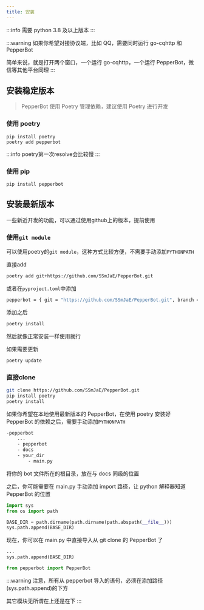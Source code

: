 ```yaml
---
title: 安装
---
```


:::info
需要 python 3.8 及以上版本
:::

:::warning
如果你希望对接协议端，比如 QQ，需要同时运行 go-cqhttp 和 PepperBot

简单来说，就是打开两个窗口，一个运行 go-cqhttp，一个运行 PepperBot，微信等其他平台同理
:::

## 安装稳定版本

> PepperBot 使用 Poetry 管理依赖，建议使用 Poetry 进行开发

### 使用 poetry

```
pip install poetry
poetry add pepperbot
```

:::info
poetry第一次resolve会比较慢
:::

### 使用 pip

```
pip install pepperbot
```

## 安装最新版本

一些新近开发的功能，可以通过使用github上的版本，提前使用

### 使用`git module`

可以使用poetry的`git module`，这种方式比较方便，不需要手动添加`PYTHONPATH`

直接add

```bash
poetry add git+https://github.com/SSmJaE/PepperBot.git
```

或者在`pyproject.toml`中添加

```bash
pepperbot = { git = "https://github.com/SSmJaE/PepperBot.git", branch = "master" }
```

添加之后

```bash
poetry install
```

然后就像正常安装一样使用就行

如果需要更新

```bash
poetry update
```

### 直接clone

```bash
git clone https://github.com/SSmJaE/PepperBot.git
pip install poetry
poetry install
```

如果你希望在本地使用最新版本的 PepperBot，在使用 poetry 安装好 PepperBot 的依赖之后，需要手动添加`PYTHONPATH`

```bash
-pepperbot
    ...
    - pepperbot
    - docs
    - your_dir
        - main.py
```

将你的 bot 文件所在的根目录，放在与 docs 同级的位置

之后，你可能需要在 main.py 手动添加 import 路径，让 python 解释器知道 PepperBot 的位置

```python title="your_dir/main.py"
import sys
from os import path

BASE_DIR = path.dirname(path.dirname(path.abspath(__file__)))
sys.path.append(BASE_DIR)
```

现在，你可以在 main.py 中直接导入从 git clone 的 PepperBot 了

```py  title="your_dir/main.py"
...
sys.path.append(BASE_DIR)

from pepperbot import PepperBot
```

:::warning
注意，所有从 pepperbot 导入的语句，必须在添加路径(sys.path.append)的下方

其它模块无所谓在上还是在下
:::
